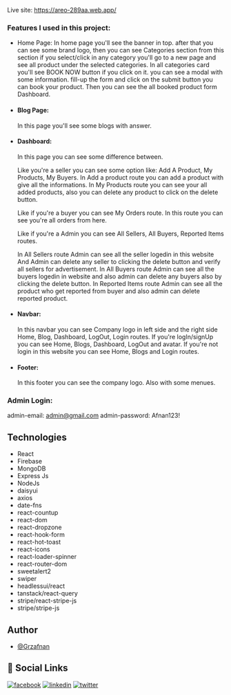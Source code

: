 Live site: https://areo-289aa.web.app/

### Features I used in this project:

- Home Page:
  In home page you'll see the banner in top. after that you can see some brand logo, then you can see Categories section from this section if you select/click in any category you'll go to a new page and see all product under the selected categories. In all categories card you'll see BOOK NOW button if you click on it. you can see a modal with some information. fill-up the form and click on the submit button you can book your product. Then you can see the all booked product form Dashboard.

- #### Blog Page:

  In this page you'll see some blogs with answer.

- #### Dashboard:

  In this page you can see some difference between.

  Like you're a seller you can see some option like: Add A Product, My Products, My Buyers.
  In Add a product route you can add a product with give all the informations.
  In My Products route you can see your all added products, also you can delete any product to click on the delete button.

  Like if you're a buyer you can see My Orders route.
  In this route you can see you're all orders from here.

  Like if you're a Admin you can see All Sellers, All Buyers, Reported Items routes.

  In All Sellers route Admin can see all the seller logedin in this website And Admin can delete any seller to clicking the delete button and verify all sellers for advertisement.
  In All Buyers route Admin can see all the buyers logedin in website and also admin can delete any buyers also by clicking the delete button.
  In Reported Items route Admin can see all the product who get reported from buyer and also admin can delete reported product.

- #### Navbar:

  In this navbar you can see Company logo in left side and the right side Home, Blog, Dashboard, LogOut, Login routes.
  If you're logIn/signUp you can see Home, Blogs, Dashboard, LogOut and avatar.
  If you're not login in this website you can see Home, Blogs and Login routes.

- #### Footer:
  In this footer you can see the company logo. Also with some menues.

### Admin Login:

admin-email: admin@gmail.com
admin-password: Afnan123!

## Technologies

- React
- Firebase
- MongoDB
- Express Js
- NodeJs
- daisyui
- axios
- date-fns
- react-countup
- react-dom
- react-dropzone
- react-hook-form
- react-hot-toast
- react-icons
- react-loader-spinner
- react-router-dom
- sweetalert2
- swiper
- headlessui/react
- tanstack/react-query
- stripe/react-stripe-js
- stripe/stripe-js

## Author

- [@Grzafnan](https://github.com/Grzafnan)

## 🔗 Social Links

[![facebook](https://img.shields.io/badge/Facebook-1877F2?style=for-the-badge&logo=facebook&logoColor=white)](https://www.facebook.com/GRzAfnan/)
[![linkedin](https://img.shields.io/badge/linkedin-0A66C2?style=for-the-badge&logo=linkedin&logoColor=white)](https://www.linkedin.com/in/grzafnan/)
[![twitter](https://img.shields.io/badge/twitter-1DA1F2?style=for-the-badge&logo=twitter&logoColor=white)](https://twitter.com/GrzAfnan)
